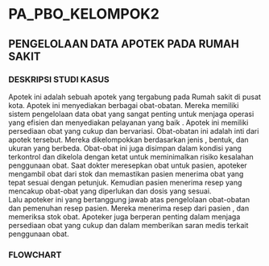 # PA_PBO_KELOMPOK2
## PENGELOLAAN DATA APOTEK PADA RUMAH SAKIT
### DESKRIPSI STUDI KASUS
  Apotek ini adalah sebuah apotek yang tergabung pada Rumah sakit di pusat kota. Apotek ini menyediakan berbagai obat-obatan. Mereka memiliki sistem pengelolaan data obat yang sangat penting untuk menjaga operasi yang efisien dan menyediakan pelayanan yang baik . Apotek ini memiliki persediaan obat yang cukup dan bervariasi. 
	Obat-obatan ini adalah inti dari apotek tersebut. Mereka dikelompokkan berdasarkan jenis , bentuk, dan ukuran yang berbeda. Obat-obat ini juga disimpan dalam kondisi yang terkontrol dan dikelola dengan ketat untuk meminimalkan risiko kesalahan penggunaan obat. Saat dokter meresepkan obat untuk pasien, apoteker mengambil obat dari stok dan memastikan pasien menerima obat yang tepat sesuai dengan petunjuk. Kemudian pasien menerima resep yang mencakup obat-obat yang diperlukan dan dosis yang sesuai.	
	Lalu apoteker ini yang  bertanggung jawab atas pengelolaan obat-obatan dan pemenuhan resep pasien. Mereka menerima resep dari pasien , dan memeriksa stok obat. Apoteker juga berperan penting dalam menjaga persediaan obat yang cukup dan dalam memberikan saran medis terkait penggunaan obat.
### FLOWCHART
